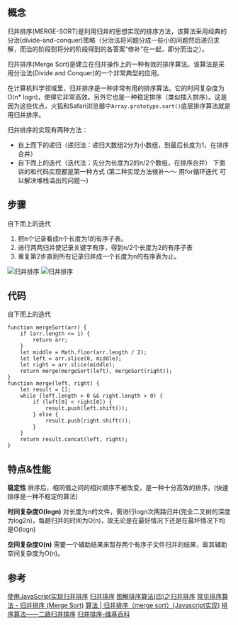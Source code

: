 ## 概念
归并排序(MERGE-SORT)是利用归并的思想实现的排序方法，该算法采用经典的分治(divide-and-conquer)策略（分治法将问题分成一些小的问题然后递归求解，而治的阶段则将分的阶段得到的各答案“修补”在一起，即分而治之）。

归并排序(Merge Sort)是建立在归并操作上的一种有效的排序算法。该算法是采用分治法(Divide and Conquer)的一个非常典型的应用。

在计算机科学领域里，归并排序是一种非常有用的排序算法。它的时间复杂度为O(n* logn)，使得它非常高效。另外它也是一种稳定排序（类似插入排序）。这是因为这些优点，火狐和Safari浏览器中`Array.prototype.sort()`底层排序算法就是用归并排序。

归并排序的实现有两种方法：
* 自上而下的递归（递归法：递归大数组2分为小数组，到最后长度为1，在排序合并）
* 自下而上的迭代（迭代法：先分为长度为2的n/2个数组，在排序合并）
下面讲的和代码实现都是第一种方式
(第二种实现方法候补～～ 用for循环迭代 可以解决堆栈溢出的问题～)

## 步骤
自下而上的迭代
1. 把n个记录看成n个长度为1的有序子表。
2. 进行两两归并使记录关键字有序，得到n/2个长度为2的有序子表
3. 重复第2步直到所有记录归并成一个长度为n的有序表为止。

![归并排序](https://images2015.cnblogs.com/blog/1024555/201612/1024555-20161218163120151-452283750.png)
![归并排序](https://blobscdn.gitbook.com/v0/b/gitbook-28427.appspot.com/o/assets%2F-Lm9JtwbhXVOfXyecToy%2F-Lm9KQIJAMvCgJQzErQS%2F-Lm9KR9MTC7BHYOobU-Y%2FmergeSort.gif?generation=1565688974047164&alt=media)

## 代码
自下而上的迭代
```
function mergeSort(arr) {
    if (arr.length <= 1) {
        return arr;
    }
    let middle = Math.floor(arr.length / 2);
    let left = arr.slice(0, middle);
    let right = arr.slice(middle);
    return merge(mergeSort(left), mergeSort(right));
}
function merge(left, right) {
    let result = [];
    while (left.length > 0 && right.length > 0) {
        if (left[0] < right[0]) {
            result.push(left.shift());
        } else {
            result.push(right.shift());
        }
    }
    return result.concat(left, right);
}
```
## 特点&性能
**稳定性**
排序后，相同值之间的相对顺序不被改变，是一种十分高效的排序。(快速排序是一种不稳定的算法)

**时间复杂度O(logn)**
对长度为n的文件，需进行logn次两路归并(完全二叉树的深度为log2n)，每趟归并的时间为O(n)，故无论是在最好情况下还是在最坏情况下均是O(logn)

**空间复杂度O(n)**
需要一个辅助结果来暂存两个有序子文件归并的结果，故其辅助空间复杂度为O(n)。


## 参考
[使用JavaScript实现归并排序](https://elephantme.github.io/2017/08/18/merge-sorted-in-js/)
[归并排序](https://sort.hust.cc/5.mergesort)
[图解排序算法(四)之归并排序](https://www.cnblogs.com/chengxiao/p/6194356.html)
[常见排序算法 - 归并排序 (Merge Sort)](http://bubkoo.com/2014/01/15/sort-algorithm/merge-sort/)
[算法 | 归并排序（merge sort）(Javascript实现)](http://linxueying.blogspot.com/2017/09/merge-sortjavascript.html)
[排序算法——二路归并排序](https://www.cnblogs.com/cjr001/p/7287412.html)
[归并排序-维基百科](https://zh.wikipedia.org/wiki/%E5%BD%92%E5%B9%B6%E6%8E%92%E5%BA%8F#%E7%AE%97%E6%B3%95%E5%A4%8D%E6%9D%82%E5%BA%A6)